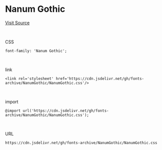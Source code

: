 # Nanum Gothic

[Visit Source](https://hangeul.naver.com/font)

&nbsp;

CSS

```
font-family: 'Nanum Gothic';
```

&nbsp;

link

```
<link rel='stylesheet' href='https://cdn.jsdelivr.net/gh/fonts-archive/NanumGothic/NanumGothic.css'/>
```

&nbsp;

import

```
@import url('https://cdn.jsdelivr.net/gh/fonts-archive/NanumGothic/NanumGothic.css');
```

&nbsp;

URL

```
https://cdn.jsdelivr.net/gh/fonts-archive/NanumGothic/NanumGothic.css
```
